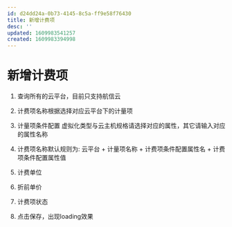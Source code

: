 ```yaml
---
id: d24dd24a-0b73-4145-8c5a-ff9e58f76430
title: 新增计费项
desc: ''
updated: 1609983541257
created: 1609983394998
---
```


# 新增计费项

1. 查询所有的云平台，目前只支持航信云

2. 计费项名称根据选择对应云平台下的计量项

3. 计量项条件配置 虚拟化类型与云主机规格请选择对应的属性，其它请输入对应的属性名称

4. 计费项名称默认规则为: 云平台 + 计量项名称 + 计费项条件配置属性名 + 计费项条件配置属性值

5. 计费单位

6. 折前单价

7. 计费项状态

8. 点击保存，出现loading效果